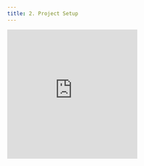 ```yaml
---
title: 2. Project Setup
---
```


<iframe width="60%" height="300" src="https://www.youtube.com/embed/BVCdaVzWM1w" title="Tauri Tutorial 2: Project Setup" frameborder="0" allow="accelerometer; autoplay; clipboard-write; encrypted-media; gyroscope; picture-in-picture; web-share" allowfullscreen></iframe>

